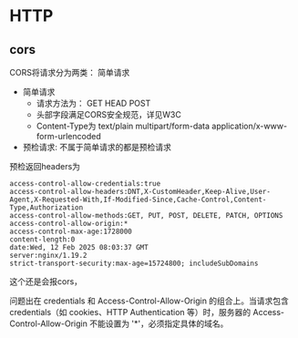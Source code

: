 # HTTP
## cors
CORS将请求分为两类： 简单请求
- 简单请求
  - 请求方法为： GET HEAD POST
  - 头部字段满足CORS安全规范，详见W3C
  - Content-Type为 text/plain multipart/form-data application/x-www-form-urlencoded
- 预检请求: 不属于简单请求的都是预检请求
  
预检返回headers为
```
access-control-allow-credentials:true
access-control-allow-headers:DNT,X-CustomHeader,Keep-Alive,User-Agent,X-Requested-With,If-Modified-Since,Cache-Control,Content-Type,Authorization
access-control-allow-methods:GET, PUT, POST, DELETE, PATCH, OPTIONS
access-control-allow-origin:*
access-control-max-age:1728000
content-length:0
date:Wed, 12 Feb 2025 08:03:37 GMT
server:nginx/1.19.2
strict-transport-security:max-age=15724800; includeSubDomains
```
这个还是会报cors，

问题出在 credentials 和 Access-Control-Allow-Origin 的组合上。当请求包含 credentials（如 cookies、HTTP Authentication 等）时，服务器的 Access-Control-Allow-Origin 不能设置为 '*'，必须指定具体的域名。

